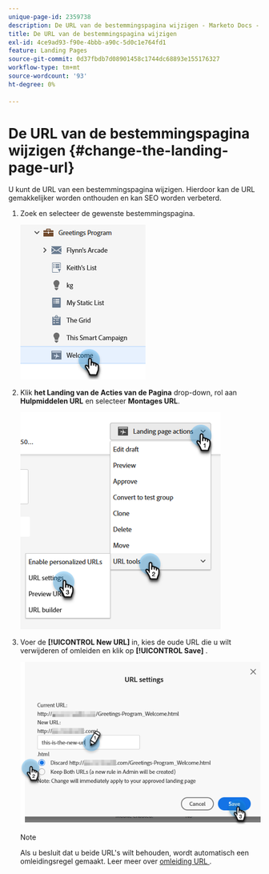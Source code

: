 ```yaml
---
unique-page-id: 2359738
description: De URL van de bestemmingspagina wijzigen - Marketo Docs - Productdocumentatie
title: De URL van de bestemmingspagina wijzigen
exl-id: 4ce9ad93-f90e-4bbb-a90c-5d0c1e764fd1
feature: Landing Pages
source-git-commit: 0d37fbdb7d08901458c1744dc68893e155176327
workflow-type: tm+mt
source-wordcount: '93'
ht-degree: 0%

---
```


# De URL van de bestemmingspagina wijzigen {#change-the-landing-page-url}

U kunt de URL van een bestemmingspagina wijzigen. Hierdoor kan de URL gemakkelijker worden onthouden en kan SEO worden verbeterd.

1. Zoek en selecteer de gewenste bestemmingspagina.

   ![](assets/change-the-landing-page-url-1.png)

1. Klik **het Landing van de Acties van de Pagina** drop-down, rol aan **Hulpmiddelen URL** en selecteer **Montages URL**.

   ![](assets/change-the-landing-page-url-2.png)

1. Voer de **[!UICONTROL New URL]** in, kies de oude URL die u wilt verwijderen of omleiden en klik op **[!UICONTROL Save]** .

   ![](assets/change-the-landing-page-url-3.png)

   >[!NOTE]
   >
   >Als u besluit dat u beide URL&#39;s wilt behouden, wordt automatisch een omleidingsregel gemaakt. Leer meer over [ omleiding URL ](/help/marketo/product-docs/demand-generation/landing-pages/personalizing-landing-pages/redirect-a-url-path.md).
